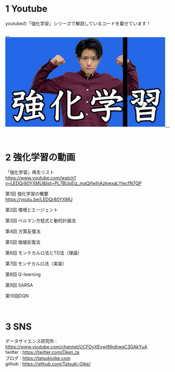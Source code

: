 # 1 Youtube
youtubeの「強化学習」シリーズで解説しているコードを載せています！

<a href="https://www.youtube.com/watch?v=LEDQr80YXMU&list=PL7BUpEjz_maQjfwIhAzkwxaLYIecfN7QP">　<img src="image/reinforcement.JPG">　</a>

<br>

# 2 強化学習の動画

「強化学習」再生リスト<br>
https://www.youtube.com/watch?v=LEDQr80YXMU&list=PL7BUpEjz_maQjfwIhAzkwxaLYIecfN7QP

第1回 強化学習の概要<br>
https://youtu.be/LEDQr80YXMU

第2回 環境とエージェント<br>

第3回 ベルマン方程式と動的計画法<br>

第4回 方策反復法<br>

第5回 価値反復法<br>

第6回 モンテカルロ法とTD法（理論）<br>

第7回 モンテカルロ法（実装）<br>

第8回 Q-learning<br>

第9回 SARSA<br>

第10回DQN<br>

<br>

# 3 SNS
データサイエンス研究所 : https://www.youtube.com/channel/UCFDyXEywtNhdtwqC3GAkYuA <br>
twitter : https://twitter.com/Dken_ta <br>
ブログ : https://tatsukioike.com <br>
github : https://github.com/Tatsuki-Oike/ <br>
